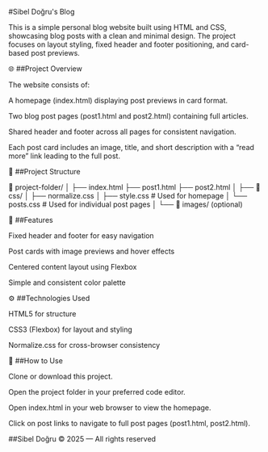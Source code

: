 #Sibel Doğru's Blog

This is a simple personal blog website built using HTML and CSS, showcasing blog posts with a clean and minimal design. The project focuses on layout styling, fixed header and footer positioning, and card-based post previews.

🌐 ##Project Overview

The website consists of:

A homepage (index.html) displaying post previews in card format.

Two blog post pages (post1.html and post2.html) containing full articles.

Shared header and footer across all pages for consistent navigation.

Each post card includes an image, title, and short description with a “read more” link leading to the full post.

🧩 ##Project Structure


📁 project-folder/
│
├── index.html
├── post1.html
├── post2.html
│
├── 📁 css/
│   ├── normalize.css
│   ├── style.css        # Used for homepage
│   └── posts.css        # Used for individual post pages
│
└── 📁 images/ (optional)



🎨 ##Features

Fixed header and footer for easy navigation

Post cards with image previews and hover effects

Centered content layout using Flexbox

Simple and consistent color palette



⚙️ ##Technologies Used

HTML5 for structure

CSS3 (Flexbox) for layout and styling

Normalize.css for cross-browser consistency

🧭 ##How to Use

Clone or download this project.

Open the project folder in your preferred code editor.

Open index.html in your web browser to view the homepage.

Click on post links to navigate to full post pages (post1.html, post2.html).



##Sibel Doğru
© 2025 — All rights reserved
